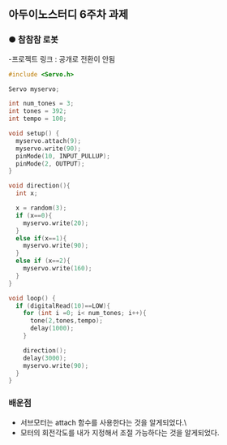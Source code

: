 ## 아두이노스터디 6주차 과제

### ● 참참참 로봇
-프로젝트 링크 : 공개로 전환이 안됨

```c
#include <Servo.h>

Servo myservo;

int num_tones = 3;
int tones = 392;
int tempo = 100;

void setup() {
  myservo.attach(9);
  myservo.write(90);
  pinMode(10, INPUT_PULLUP);
  pinMode(2, OUTPUT);
}

void direction(){
  int x;

  x = random(3);
  if (x==0){
    myservo.write(20);
  }
  else if(x==1){
    myservo.write(90);
  }
  else if (x==2){
    myservo.write(160);
  }
}

void loop() {
  if (digitalRead(10)==LOW){
    for (int i =0; i< num_tones; i++){
      tone(2,tones,tempo);
      delay(1000);
    }

    direction();
    delay(3000);
    myservo.write(90);
  }
}
```


### 배운점
- 서브모터는 attach 함수를 사용한다는 것을 알게되었다.\
- 모터의 회전각도를 내가 지정해서 조절 가능하다는 것을 알게되었다.


